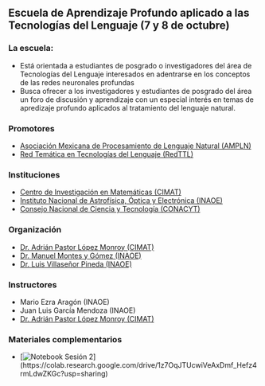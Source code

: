
## Escuela de Aprendizaje Profundo aplicado a las Tecnologías del Lenguaje (7 y 8 de octubre)

### La escuela:
- Está orientada a estudiantes de posgrado o investigadores del área de Tecnologías del Lenguaje interesados en adentrarse en los conceptos de las redes neuronales profundas
- Busca ofrecer a los investigadores y estudiantes de posgrado del área un foro de discusión y aprendizaje con un especial interés en temas de apredizaje profundo aplicados al tratamiento del lenguaje natural.

### Promotores
- [Asociación Mexicana de Procesamiento de Lenguaje Natural (AMPLN)](http://ampln.mx/portal/inicio)
- [Red Temática en Tecnologías del Lenguaje (RedTTL)](http://redttl.mx/)

### Instituciones
- [Centro de Investigación en Matemáticas (CIMAT)](https://www.cimat.mx/)
- [Instituto Nacional de Astrofísica, Óptica y Electrónica (INAOE)](https://www.inaoep.mx/)
- [Consejo Nacional de Ciencia y Tecnología (CONACYT)](https://www.conacyt.gob.mx/)

### Organización
- [Dr. Adrián Pastor López Monroy (CIMAT)](https://www.cimat.mx/es/adri%C3%A1n-pastor-l%C3%B3pez-monroy)
- [Dr. Manuel Montes y Gómez (INAOE)](https://ccc.inaoep.mx/directorio/investigadores/mmontes.php)
- [Dr. Luis Villaseñor Pineda (INAOE)](https://ccc.inaoep.mx/directorio/investigadores/villasen.php)

### Instructores
- Mario Ezra Aragón (INAOE)
- Juan Luis García Mendoza (INAOE)
- [Dr. Adrián Pastor López Monroy (CIMAT)](https://www.cimat.mx/es/adri%C3%A1n-pastor-l%C3%B3pez-monroy)



### Materiales complementarios
- [![Notebook Sesión 2]("https://img.shields.io/badge/Jupyter%20-%23F37626.svg?&style=for-the-badge&logo=Jupyter&logoColor=white")](https://colab.research.google.com/drive/1z7OqJTUcwiVeAxDmf_Hefz4rmLdwZKGc?usp=sharing)


